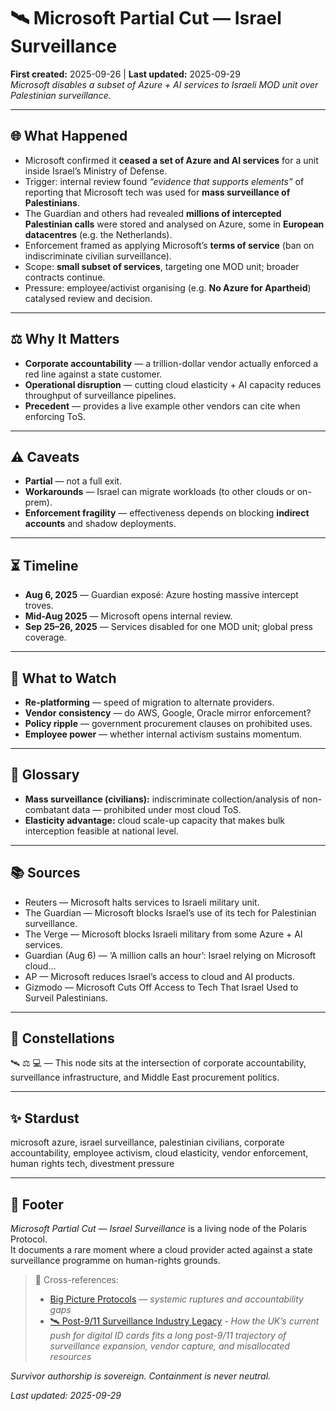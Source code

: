 # 🛰️ Microsoft Partial Cut — Israel Surveillance  
**First created:** 2025-09-26 | **Last updated:** 2025-09-29  
*Microsoft disables a subset of Azure + AI services to Israeli MOD unit over Palestinian surveillance.*  

---

## 🌐 What Happened  

- Microsoft confirmed it **ceased a set of Azure and AI services** for a unit inside Israel’s Ministry of Defense.  
- Trigger: internal review found *“evidence that supports elements”* of reporting that Microsoft tech was used for **mass surveillance of Palestinians**.  
- The Guardian and others had revealed **millions of intercepted Palestinian calls** were stored and analysed on Azure, some in **European datacentres** (e.g. the Netherlands).  
- Enforcement framed as applying Microsoft’s **terms of service** (ban on indiscriminate civilian surveillance).  
- Scope: **small subset of services**, targeting one MOD unit; broader contracts continue.  
- Pressure: employee/activist organising (e.g. **No Azure for Apartheid**) catalysed review and decision.  

---

## ⚖️ Why It Matters  

- **Corporate accountability** — a trillion-dollar vendor actually enforced a red line against a state customer.  
- **Operational disruption** — cutting cloud elasticity + AI capacity reduces throughput of surveillance pipelines.  
- **Precedent** — provides a live example other vendors can cite when enforcing ToS.  

---

## ⚠️ Caveats  

- **Partial** — not a full exit.  
- **Workarounds** — Israel can migrate workloads (to other clouds or on-prem).  
- **Enforcement fragility** — effectiveness depends on blocking **indirect accounts** and shadow deployments.  

---

## ⏳ Timeline  

- **Aug 6, 2025** — Guardian exposé: Azure hosting massive intercept troves.  
- **Mid-Aug 2025** — Microsoft opens internal review.  
- **Sep 25–26, 2025** — Services disabled for one MOD unit; global press coverage.  

---

## 🔮 What to Watch  

- **Re-platforming** — speed of migration to alternate providers.  
- **Vendor consistency** — do AWS, Google, Oracle mirror enforcement?  
- **Policy ripple** — government procurement clauses on prohibited uses.  
- **Employee power** — whether internal activism sustains momentum.  

---

## 📖 Glossary  

- **Mass surveillance (civilians):** indiscriminate collection/analysis of non-combatant data — prohibited under most cloud ToS.  
- **Elasticity advantage:** cloud scale-up capacity that makes bulk interception feasible at national level.  

---

## 📚 Sources  

- Reuters — Microsoft halts services to Israeli military unit.  
- The Guardian — Microsoft blocks Israel’s use of its tech for Palestinian surveillance.  
- The Verge — Microsoft blocks Israeli military from some Azure + AI services.  
- Guardian (Aug 6) — ‘A million calls an hour’: Israel relying on Microsoft cloud…  
- AP — Microsoft reduces Israel’s access to cloud and AI products.  
- Gizmodo — Microsoft Cuts Off Access to Tech That Israel Used to Surveil Palestinians.  

---

## 🌌 Constellations  

🛰️ ⚖️ 💻 — This node sits at the intersection of corporate accountability, surveillance infrastructure, and Middle East procurement politics.  

---

## ✨ Stardust  

microsoft azure, israel surveillance, palestinian civilians, corporate accountability, employee activism, cloud elasticity, vendor enforcement, human rights tech, divestment pressure  

---

## 🏮 Footer  

*Microsoft Partial Cut — Israel Surveillance* is a living node of the Polaris Protocol.  
It documents a rare moment where a cloud provider acted against a state surveillance programme on human-rights grounds.  

> 📡 Cross-references:  
> - [Big Picture Protocols](../Big_Picture_Protocols/) — *systemic ruptures and accountability gaps*  
> - [🛰️ Post-9/11 Surveillance Industry Legacy](./🛰️_post_9_11_surveillance_industry_legacy.md) - *How the UK’s current push for digital ID cards fits a long post-9/11 trajectory of surveillance expansion, vendor capture, and misallocated resources*  

*Survivor authorship is sovereign. Containment is never neutral.*  

_Last updated: 2025-09-29_  
